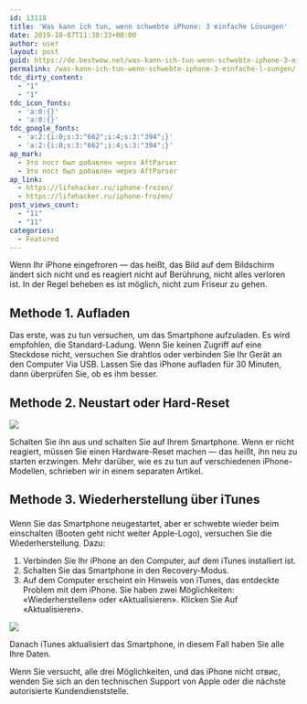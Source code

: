 ```yaml
---
id: 13118
title: 'Was kann ich tun, wenn schwebte iPhone: 3 einfache Lösungen'
date: 2019-10-07T11:38:33+00:00
author: user
layout: post
guid: https://de.bestwow.net/was-kann-ich-tun-wenn-schwebte-iphone-3-einfache-l-sungen/
permalink: /was-kann-ich-tun-wenn-schwebte-iphone-3-einfache-l-sungen/
tdc_dirty_content:
  - "1"
  - "1"
tdc_icon_fonts:
  - 'a:0:{}'
  - 'a:0:{}'
tdc_google_fonts:
  - 'a:2:{i:0;s:3:"662";i:4;s:3:"394";}'
  - 'a:2:{i:0;s:3:"662";i:4;s:3:"394";}'
ap_mark:
  - Это пост был добавлен через AftParser
  - Это пост был добавлен через AftParser
ap_link:
  - https://lifehacker.ru/iphone-frozen/
  - https://lifehacker.ru/iphone-frozen/
post_views_count:
  - "11"
  - "11"
categories:
  - Featured
---
```

Wenn Ihr iPhone eingefroren — das heißt, das Bild auf dem Bildschirm ändert sich nicht und es reagiert nicht auf Berührung, nicht alles verloren ist. In der Regel beheben es ist möglich, nicht zum Friseur zu gehen.

## Methode 1. Aufladen

Das erste, was zu tun versuchen, um das Smartphone aufzuladen. Es wird empfohlen, die Standard-Ladung. Wenn Sie keinen Zugriff auf eine Steckdose nicht, versuchen Sie drahtlos oder verbinden Sie Ihr Gerät an den Computer Via USB. Lassen Sie das iPhone aufladen für 30 Minuten, dann überprüfen Sie, ob es ihm besser.

## Methode 2. Neustart oder Hard-Reset

![](https://de.bestwow.net/wp-content/uploads/2019/10/chto-delat-esli-zavis-iphone-3-prostyh-resheniya-1.jpg) 

Schalten Sie ihn aus und schalten Sie auf Ihrem Smartphone. Wenn er nicht reagiert, müssen Sie einen Hardware-Reset machen — das heißt, ihn neu zu starten erzwingen. Mehr darüber, wie es zu tun auf verschiedenen iPhone-Modellen, schrieben wir in einem separaten Artikel.

## Methode 3. Wiederherstellung über iTunes</p> 

Wenn Sie das Smartphone neugestartet, aber er schwebte wieder beim einschalten (Booten geht nicht weiter Apple-Logo), versuchen Sie die Wiederherstellung. Dazu:

  1. Verbinden Sie Ihr iPhone an den Computer, auf dem iTunes installiert ist.
  2. Schalten Sie das Smartphone in den Recovery-Modus.
  3. Auf dem Computer erscheint ein Hinweis von iTunes, das entdeckte Problem mit dem iPhone. Sie haben zwei Möglichkeiten: «Wiederherstellen» oder «Aktualisieren». Klicken Sie Auf «Aktualisieren».

![](https://de.bestwow.net/wp-content/uploads/2019/10/chto-delat-esli-zavis-iphone-3-prostyh-resheniya-3.png) 

Danach iTunes aktualisiert das Smartphone, in diesem Fall haben Sie alle Ihre Daten.

Wenn Sie versucht, alle drei Möglichkeiten, und das iPhone nicht отвис, wenden Sie sich an den technischen Support von Apple oder die nächste autorisierte Kundendienststelle.